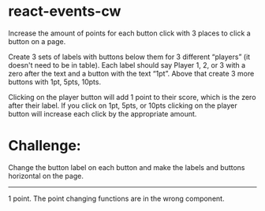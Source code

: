 # react-events-cw

Increase the amount of points for each button click with 3 places to click a button on a page.

Create 3 sets of labels with buttons below them for 3 different “players” (it doesn't need to be in table). Each label should say Player 1, 2, or 3 with a zero after the text and a button with the text “1pt”. Above that create 3 more buttons with 1pt, 5pts, 10pts.

Clicking on the player button will add 1 point to their score, which is the zero after their label. If you click on 1pt, 5pts, or 10pts clicking on the player button will increase each click by the appropriate amount.

# Challenge:

Change the button label on each button and make the labels and buttons horizontal on the page.
<hr>
1 point. The point changing functions are in the wrong component.